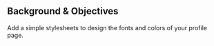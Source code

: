 ## Background & Objectives

Add a simple stylesheets to design the fonts and colors of your profile page.
